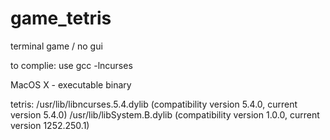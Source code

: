 # game_tetris
terminal game / no gui

to complie: use gcc -lncurses 

MacOS X - executable binary

tetris:
	/usr/lib/libncurses.5.4.dylib (compatibility version 5.4.0, current version 5.4.0)
	/usr/lib/libSystem.B.dylib (compatibility version 1.0.0, current version 1252.250.1)
